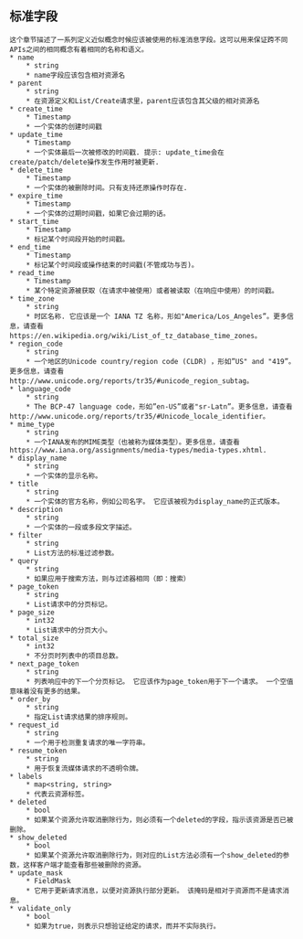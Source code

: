 ## 标准字段
	这个章节描述了一系列定义近似概念时候应该被使用的标准消息字段。这可以用来保证跨不同APIs之间的相同概念有着相同的名称和语义。
	* name
		* string
		* name字段应该包含相对资源名
	* parent
		* string
		* 在资源定义和List/Create请求里，parent应该包含其父级的相对资源名
	* create_time
		* Timestamp
		* 一个实体的创建时间戳
	* update_time
		* Timestamp
		* 一个实体最后一次被修改的时间戳. 提示: update_time会在create/patch/delete操作发生作用时被更新.
	* delete_time
		* Timestamp
		* 一个实体的被删除时间。只有支持还原操作时存在.
	* expire_time
		* Timestamp
		* 一个实体的过期时间戳，如果它会过期的话。
	* start_time
		* Timestamp
		* 标记某个时间段开始的时间戳。
	* end_time
		* Timestamp
		* 标记某个时间段或操作结束的时间戳(不管成功与否)。
	* read_time
		* Timestamp
		* 某个特定资源被获取（在请求中被使用）或者被读取（在响应中使用）的时间戳。
	* time_zone
		* string
		* 时区名称. 它应该是一个 IANA TZ 名称，形如"America/Los_Angeles”。更多信息，请查看 https://en.wikipedia.org/wiki/List_of_tz_database_time_zones。
	* region_code
		* string
		* 一个地区的Unicode country/region code (CLDR) ，形如”US" and "419”。更多信息，请查看 http://www.unicode.org/reports/tr35/#unicode_region_subtag。
	* language_code
		* string
		* The BCP-47 language code，形如”en-US”或者"sr-Latn”。更多信息，请查看 http://www.unicode.org/reports/tr35/#Unicode_locale_identifier。
	* mime_type
		* string
		* 一个IANA发布的MIME类型（也被称为媒体类型）。更多信息，请查看 https://www.iana.org/assignments/media-types/media-types.xhtml.
	* display_name
		* string
		* 一个实体的显示名称。
	* title
		* string
		* 一个实体的官方名称，例如公司名字。 它应该被视为display_name的正式版本。
	* description
		* string
		* 一个实体的一段或多段文字描述。
	* filter
		* string
		* List方法的标准过滤参数。
	* query
		* string
		* 如果应用于搜索方法，则与过滤器相同（即：搜索）
	* page_token
		* string
		* List请求中的分页标记。
	* page_size
		* int32
		* List请求中的分页大小。
	* total_size
		* int32
		* 不分页时列表中的项目总数。
	* next_page_token
		* string
		* 列表响应中的下一个分页标记。 它应该作为page_token用于下一个请求。 一个空值意味着没有更多的结果。
	* order_by
		* string
		* 指定List请求结果的排序规则。
	* request_id
		* string
		* 一个用于检测重复请求的唯一字符串。
	* resume_token
		* string
		* 用于恢复流媒体请求的不透明令牌。
	* labels
		* map<string, string>
		* 代表云资源标签。
	* deleted
		* bool
		* 如果某个资源允许取消删除行为，则必须有一个deleted的字段，指示该资源是否已被删除。
	* show_deleted
		* bool
		* 如果某个资源允许取消删除行为，则对应的List方法必须有一个show_deleted的参数，这样客户端才能查看那些被删除的资源。
	* update_mask
		* FieldMask
		* 它用于更新请求消息，以便对资源执行部分更新。 该掩码是相对于资源而不是请求消息。
	* validate_only
		* bool
		* 如果为true，则表示只想验证给定的请求，而并不实际执行。
